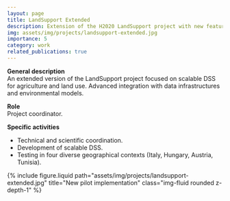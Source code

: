 ```yaml
---
layout: page
title: LandSupport Extended
description: Extension of the H2020 LandSupport project with new features and pilot sites.
img: assets/img/projects/landsupport-extended.jpg
importance: 5
category: work
related_publications: true
---
```


**General description**  
An extended version of the LandSupport project focused on scalable DSS for agriculture and land use. Advanced integration with data infrastructures and environmental models.

**Role**  
Project coordinator.

**Specific activities**

- Technical and scientific coordination.
- Development of scalable DSS.
- Testing in four diverse geographical contexts (Italy, Hungary, Austria, Tunisia).

<div class="row">
  <div class="col-sm mt-3 mt-md-0">
    {% include figure.liquid path="assets/img/projects/landsupport-extended.jpg" title="New pilot implementation" class="img-fluid rounded z-depth-1" %}
  </div>
</div>
